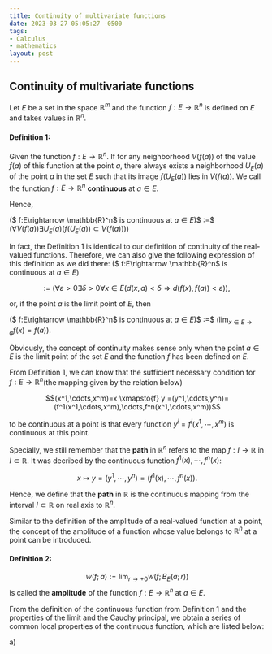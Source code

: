 ```yaml
---
title: Continuity of multivariate functions
date: 2023-03-27 05:05:27 -0500
tags:
- Calculus
- mathematics
layout: post
---
```


<head>
    <script src="https://cdn.mathjax.org/mathjax/latest/MathJax.js?config=TeX-AMS-MML_HTMLorMML" type="text/javascript"></script>
    <script type="text/x-mathjax-config">
        MathJax.Hub.Config({
            tex2jax: {
            skipTags: ['script', 'noscript', 'style', 'textarea', 'pre'],
            inlineMath: [['$','$']]
            }
        });
    </script>
</head>

## Continuity of multivariate functions

Let $E$ be a set in the space $\mathbb{R}^m$ and the function $f:E \rightarrow \mathbb{R}^n$ is defined on $E$ and takes values in $\mathbb{R}^n$.

#### Definition 1: 
Given the function $f:E\rightarrow \mathbb{R}^n$. If for any neighborhood $V(f(a))$ of the value $f(a)$ of this function at the point $a$, there always exists a neighborhood $U_{E}(a)$ of the point $a$ in the set $E$ such that its image $f(U_{E}(a))$ lies in $V(f(a))$. We call the function $f:E\rightarrow \mathbb{R}^n$ $\textbf{continuous}$ at $a \in E$.

Hence,

($ f:E\rightarrow \mathbb{R}^n$ is continuous at $a \in E$)$ :=$ $(\forall V(f(a))\exists U_E(a)(f(U_E(a))\subset V(f(a))))$

In fact, the Definition $1$ is identical to our definition of continuity of the real-valued functions. Therefore, we can also give the following expression of this definition as we did there:
($ f:E\rightarrow \mathbb{R}^n$ is continuous at $a \in E$)

$\qquad \qquad$ $:=$ $(\forall \varepsilon > 0 \exists \delta>0\forall x \in E(d(x,a)<\delta \Rightarrow d(f(x),f(a))<\varepsilon))$,

or, if the point $a$ is the limit point of $E$, then

($ f:E\rightarrow \mathbb{R}^n$ is continuous at $a \in E$)$ :=$ ($\lim_{x \in E \to a}f(x)=f(a)$).

Obviously, the concept of continuity makes sense only when the point $a \in E$ is the limit point of the set $E$ and the function $f$ has been defined on $E$.

From Definition 1, we can know that the sufficient necessary condition for $f:E \rightarrow \mathbb{R}^n$(the mapping  given by the relation below) 

$$(x^1,\cdots,x^m)=x \xmapsto{f} y =(y^1,\cdots,y^n)=(f^1(x^1,\cdots,x^m),\cdots,f^n(x^1,\cdots,x^m))$$

to be continuous at a point is that every function $y^i=f^i(x^1,\cdots,x^m)$ is continuous at this point.

Specially, we still remember that the $\textbf{path}$ in $\mathbb{R}^n$ refers to the map $f:I \rightarrow \mathbb{R}$ in $I \subset \mathbb{R}$. It was decribed by the continuous function $f^1(x),\cdots, f^n(x)$:

$$x \mapsto y = (y^1,\cdots,y^n) = (f^1(x),\cdots,f^n(x)). $$

Hence, we define that the $\textbf{path}$ in $\mathbb{R}$ is the continuous mapping from the interval $I \subset \mathbb{R}$ on real axis to $\mathbb{R}^n$.

Similar to the definition of the amplitude of a real-valued function at a point, the concept of the amplitude of a function whose value belongs to $\mathbb{R}^n$ at a point can be introduced.

#### Definition 2: 
$$w(f;a):= \lim_{r \to +0} w(f;B_E(a;r))$$
is called the $\textbf{amplitude}$ of the function $f:E \rightarrow \mathbb{R}^n$ at $a\in E$.

From the definition of the continuous function from Definition $1$ and the properties of the limit and the Cauchy principal, we obtain a series of common local properties of the continuous function, which are listed below:

a) 